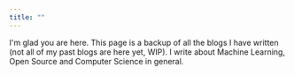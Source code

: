 ```yaml
---
title: ""
---
```


I'm glad you are here. This page is a backup of all the blogs I have written (not all of my past blogs are here yet, WIP). I write about Machine Learning, Open Source and Computer Science in general.
